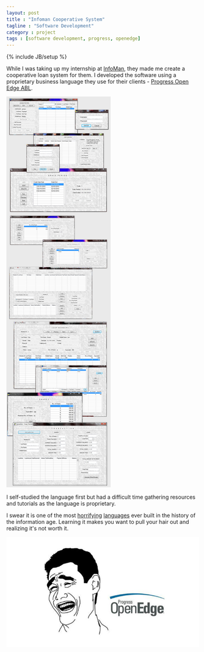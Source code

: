 ```yaml
---
layout: post
title : "Infoman Cooperative System"
tagline : "Software Development"
category : project
tags : [software development, progress, openedge]
---
```

{% include JB/setup %}

While I was taking up my internship at [InfoMan](http://infomaninc.com/), they made me create a cooperative loan system for them. I developed the software using a proprietary business language they use for their clients - [Progress Open Edge ABL](http://en.wikipedia.org/wiki/OpenEdge/_Advanced/_Business/_Language).

![Infoman Coop System](/assets/images/projects/2010/coop-system.jpg)

I self-studied the language first but had a difficult time gathering resources and tutorials as the language is proprietary.

I swear it is one of the most [horrifying](https://blog.abevoelker.com/progress/_openedge/_abl/_considered/_harmful/) [languages](http://www.oehive.org/node/1913) ever built in the history of the information age. Learning it makes you want to pull your hair out and realizing it's not worth it.

![OpenEdge? Fuck that shite (via abevoelker.com)](/assets/images/projects/2010/progress-openedge-abl.jpg)